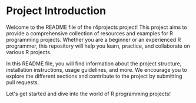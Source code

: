 # Project Introduction

Welcome to the README file of the r4projects project! This project aims to provide a comprehensive collection of resources and examples for R programming projects. Whether you are a beginner or an experienced R programmer, this repository will help you learn, practice, and collaborate on various R projects.

In this README file, you will find information about the project structure, installation instructions, usage guidelines, and more. We encourage you to explore the different sections and contribute to the project by submitting pull requests.

Let's get started and dive into the world of R programming projects!

